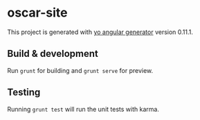 # oscar-site

This project is generated with [yo angular generator](https://github.com/yeoman/generator-angular)
version 0.11.1.

## Build & development

Run `grunt` for building and `grunt serve` for preview.

## Testing

Running `grunt test` will run the unit tests with karma.

  <link href='https://fonts.googleapis.com/css?family=Exo+2:400,600italic|Dosis|Orbitron|Maven+Pro' rel='stylesheet' type='text/css'>
